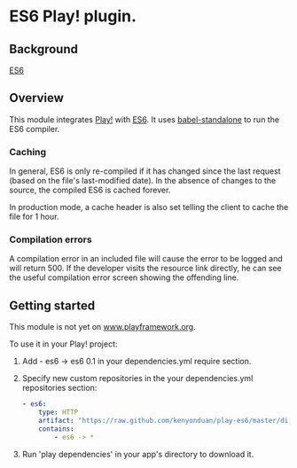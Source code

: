 # ES6 Play! plugin.

## Background

[ES6](http://es6-features.org/)

## Overview

This module integrates [Play!](http://www.playframework.org) with [ES6](http://es6-features.org/).  It uses
[babel-standalone](https://github.com/Daniel15/babel-standalone) to run the ES6 compiler.

### Caching

In general, ES6 is only re-compiled if it has changed since the last request (based on the file's last-modified date).
In the absence of changes to the source, the compiled ES6 is cached forever.

In production mode, a cache header is also set telling the client to cache the file for 1 hour.

### Compilation errors

A compilation error in an included file will cause the error to be logged and will return 500.  If the developer visits the resource link directly, he can see the useful compilation error screen showing the offending line.

## Getting started

This module is not yet on www.playframework.org.  

To use it in your Play! project:

1. Add - es6 -> es6 0.1 in your dependencies.yml require section.
2. Specify new custom repositories in the your dependencies.yml repositories section:
    
    ```yaml
    - es6:
        type: HTTP
        artifact: "https://raw.github.com/kenyonduan/play-es6/master/dist/[module]-[revision].zip"
        contains:
            - es6 -> *
    ```
3. Run 'play dependencies' in your app's directory to download it.
